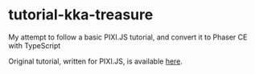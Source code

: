 # tutorial-kka-treasure
My attempt to follow a basic PIXI.JS tutorial, and convert it to Phaser CE with TypeScript

Original tutorial, written for PIXI.JS, is available <a href="https://github.com/kittykatattack/learningPixi">here</a>.
